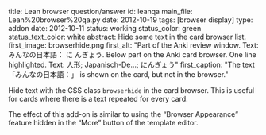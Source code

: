 title: Lean browser question/answer
id: leanqa
main_file: Lean%20browser%20qa.py
date: 2012-10-19
tags: [browser display]
type: addon
date: 2012-10-11
status: working
status_color: green
status_text_color: white
abstract: Hide some text in the card browser list.
first_image: browserhide.png
first_alt: "Part of the Anki review window. Text: みんなの日本語： に んぎょう.
Below part on the Anki card browser. One line
highlighted. Text: 人形; Japanisch-De...; にんぎょう"
first_caption: "The text 「みんなの日本語：」 is shown on the card,
but not in the browser."

Hide text with the CSS class `browserhide` in the card browser. This
is useful for cards where there is a text repeated for every card.

The effect of this add-on is similar to using the “Browser Appearance”
feature hidden in the “More” button of the template editor.
